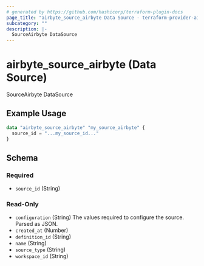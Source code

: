 ```yaml
---
# generated by https://github.com/hashicorp/terraform-plugin-docs
page_title: "airbyte_source_airbyte Data Source - terraform-provider-airbyte"
subcategory: ""
description: |-
  SourceAirbyte DataSource
---
```


# airbyte_source_airbyte (Data Source)

SourceAirbyte DataSource

## Example Usage

```terraform
data "airbyte_source_airbyte" "my_source_airbyte" {
  source_id = "...my_source_id..."
}
```

<!-- schema generated by tfplugindocs -->
## Schema

### Required

- `source_id` (String)

### Read-Only

- `configuration` (String) The values required to configure the source. Parsed as JSON.
- `created_at` (Number)
- `definition_id` (String)
- `name` (String)
- `source_type` (String)
- `workspace_id` (String)
